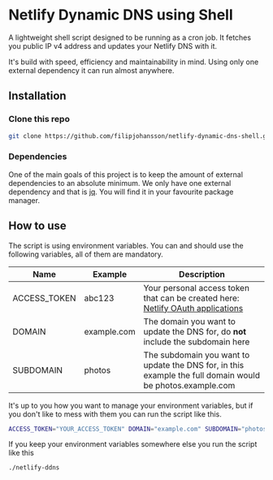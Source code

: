 # Netlify Dynamic DNS using Shell
A lightweight shell script designed to be running as a cron job. It fetches you public IP v4 address and updates your Netlify DNS with it.

It's build with speed, efficiency and maintainability in mind. Using only one external dependency it can run almost anywhere.

## Installation
### Clone this repo
```sh
git clone https://github.com/filipjohansson/netlify-dynamic-dns-shell.git
```

### Dependencies
One of the main goals of this project is to keep the amount of external dependencies to an absolute minimum. We only have one external dependency and that is [jq](https://stedolan.github.io/jq/). You will find it in your favourite package manager.

## How to use
The script is using environment variables. You can and should use the following variables, all of them are mandatory.

| Name | Example | Description |
| ---- | ---- | ---- |
| ACCESS_TOKEN | abc123 | Your personal access token that can be created here: [Netlify OAuth applications](https://app.netlify.com/account/applications) |
| DOMAIN | example.com | The domain you want to update the DNS for, do **not** include the subdomain here |
| SUBDOMAIN | photos | The subdomain you want to update the DNS for, in this example the full domain would be photos.example.com |

It's up to you how you want to manage your environment variables, but if you don't like to mess with them you can run the script like this.
```sh
ACCESS_TOKEN="YOUR_ACCESS_TOKEN" DOMAIN="example.com" SUBDOMAIN="photos" ./netlify-ddns
```

If you keep your environment variables somewhere else you run the script like this
```sh
./netlify-ddns
```

